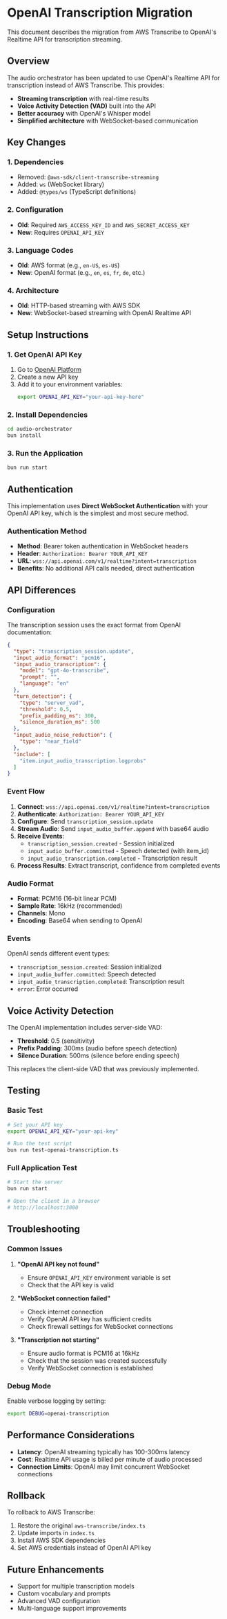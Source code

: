 # OpenAI Transcription Migration

This document describes the migration from AWS Transcribe to OpenAI's Realtime API for transcription streaming.

## Overview

The audio orchestrator has been updated to use OpenAI's Realtime API for transcription instead of AWS Transcribe. This provides:

- **Streaming transcription** with real-time results
- **Voice Activity Detection (VAD)** built into the API
- **Better accuracy** with OpenAI's Whisper model
- **Simplified architecture** with WebSocket-based communication

## Key Changes

### 1. Dependencies
- Removed: `@aws-sdk/client-transcribe-streaming`
- Added: `ws` (WebSocket library)
- Added: `@types/ws` (TypeScript definitions)

### 2. Configuration
- **Old**: Required `AWS_ACCESS_KEY_ID` and `AWS_SECRET_ACCESS_KEY`
- **New**: Requires `OPENAI_API_KEY`

### 3. Language Codes
- **Old**: AWS format (e.g., `en-US`, `es-US`)
- **New**: OpenAI format (e.g., `en`, `es`, `fr`, `de`, etc.)

### 4. Architecture
- **Old**: HTTP-based streaming with AWS SDK
- **New**: WebSocket-based streaming with OpenAI Realtime API

## Setup Instructions

### 1. Get OpenAI API Key
1. Go to [OpenAI Platform](https://platform.openai.com/api-keys)
2. Create a new API key
3. Add it to your environment variables:
   ```bash
   export OPENAI_API_KEY="your-api-key-here"
   ```

### 2. Install Dependencies
```bash
cd audio-orchestrator
bun install
```

### 3. Run the Application
```bash
bun run start
```

## Authentication

This implementation uses **Direct WebSocket Authentication** with your OpenAI API key, which is the simplest and most secure method.

### Authentication Method
- **Method**: Bearer token authentication in WebSocket headers
- **Header**: `Authorization: Bearer YOUR_API_KEY`
- **URL**: `wss://api.openai.com/v1/realtime?intent=transcription`
- **Benefits**: No additional API calls needed, direct authentication

## API Differences

### Configuration
The transcription session uses the exact format from OpenAI documentation:

```json
{
  "type": "transcription_session.update",
  "input_audio_format": "pcm16",
  "input_audio_transcription": {
    "model": "gpt-4o-transcribe",
    "prompt": "",
    "language": "en"
  },
  "turn_detection": {
    "type": "server_vad",
    "threshold": 0.5,
    "prefix_padding_ms": 300,
    "silence_duration_ms": 500
  },
  "input_audio_noise_reduction": {
    "type": "near_field"
  },
  "include": [
    "item.input_audio_transcription.logprobs"
  ]
}
```

### Event Flow
1. **Connect**: `wss://api.openai.com/v1/realtime?intent=transcription`
2. **Authenticate**: `Authorization: Bearer YOUR_API_KEY`
3. **Configure**: Send `transcription_session.update`
4. **Stream Audio**: Send `input_audio_buffer.append` with base64 audio
5. **Receive Events**:
   - `transcription_session.created` - Session initialized
   - `input_audio_buffer.committed` - Speech detected (with item_id)
   - `input_audio_transcription.completed` - Transcription result
6. **Process Results**: Extract transcript, confidence from completed events

### Audio Format
- **Format**: PCM16 (16-bit linear PCM)
- **Sample Rate**: 16kHz (recommended)
- **Channels**: Mono
- **Encoding**: Base64 when sending to OpenAI

### Events
OpenAI sends different event types:
- `transcription_session.created`: Session initialized
- `input_audio_buffer.committed`: Speech detected
- `input_audio_transcription.completed`: Transcription result
- `error`: Error occurred

## Voice Activity Detection

The OpenAI implementation includes server-side VAD:
- **Threshold**: 0.5 (sensitivity)
- **Prefix Padding**: 300ms (audio before speech detection)
- **Silence Duration**: 500ms (silence before ending speech)

This replaces the client-side VAD that was previously implemented.

## Testing

### Basic Test
```bash
# Set your API key
export OPENAI_API_KEY="your-api-key"

# Run the test script
bun run test-openai-transcription.ts
```

### Full Application Test
```bash
# Start the server
bun run start

# Open the client in a browser
# http://localhost:3000
```

## Troubleshooting

### Common Issues

1. **"OpenAI API key not found"**
   - Ensure `OPENAI_API_KEY` environment variable is set
   - Check that the API key is valid

2. **"WebSocket connection failed"**
   - Check internet connection
   - Verify OpenAI API key has sufficient credits
   - Check firewall settings for WebSocket connections

3. **"Transcription not starting"**
   - Ensure audio format is PCM16 at 16kHz
   - Check that the session was created successfully
   - Verify WebSocket connection is established

### Debug Mode
Enable verbose logging by setting:
```bash
export DEBUG=openai-transcription
```

## Performance Considerations

- **Latency**: OpenAI streaming typically has 100-300ms latency
- **Cost**: Realtime API usage is billed per minute of audio processed
- **Connection Limits**: OpenAI may limit concurrent WebSocket connections

## Rollback

To rollback to AWS Transcribe:
1. Restore the original `aws-transcribe/index.ts`
2. Update imports in `index.ts`
3. Install AWS SDK dependencies
4. Set AWS credentials instead of OpenAI API key

## Future Enhancements

- Support for multiple transcription models
- Custom vocabulary and prompts
- Advanced VAD configuration
- Multi-language support improvements

